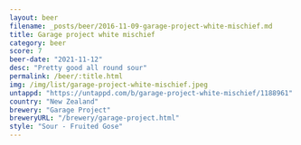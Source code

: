 ```yaml
---
layout: beer
filename: _posts/beer/2016-11-09-garage-project-white-mischief.md
title: Garage project white mischief
category: beer
score: 7
beer-date: "2021-11-12"
desc: "Pretty good all round sour"
permalink: /beer/:title.html
img: /img/list/garage-project-white-mischief.jpeg
untappd: "https://untappd.com/b/garage-project-white-mischief/1188961"
country: "New Zealand"
brewery: "Garage Project"
breweryURL: "/brewery/garage-project.html"
style: "Sour - Fruited Gose"
---
```

